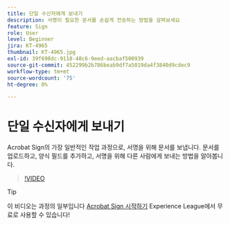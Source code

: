```yaml
---
title: 단일 수신자에게 보내기
description: 서명이 필요한 문서를 손쉽게 전송하는 방법을 살펴보세요
feature: Sign
role: User
level: Beginner
jira: KT-4965
thumbnail: KT-4965.jpg
exl-id: 39f698dc-9118-48c6-9eed-aacbaf500939
source-git-commit: 452299b2b786beab9df7a5019da4f3840d9cdec9
workflow-type: tm+mt
source-wordcount: '75'
ht-degree: 0%

---
```


# 단일 수신자에게 보내기

Acrobat Sign의 가장 일반적인 작업 과정으로, 서명을 위해 문서를 보냅니다. 문서를 업로드하고, 양식 필드를 추가하고, 서명을 위해 다른 사람에게 보내는 방법을 알아봅니다.

>[!VIDEO](https://video.tv.adobe.com/v/341295?quality=12&learn=on&hidetitle=true)

>[!TIP]
>
>이 비디오는 과정의 일부입니다 [Acrobat Sign 시작하기](https://experienceleague.adobe.com/?recommended=Sign-U-1-2020.1) Experience League에서 무료로 사용할 수 있습니다!